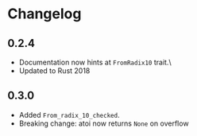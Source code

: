 Changelog
=========

0.2.4
-----

* Documentation now hints at `FromRadix10` trait.\
* Updated to Rust 2018

0.3.0
-----

* Added `From_radix_10_checked`.
* Breaking change: atoi now returns `None` on overflow